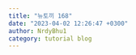```yaml
---
title: "뉴토끼 168"
date: "2023-04-02 12:26:47 +0300"
author: NrdyBhu1
category: tutorial blog
---
```

